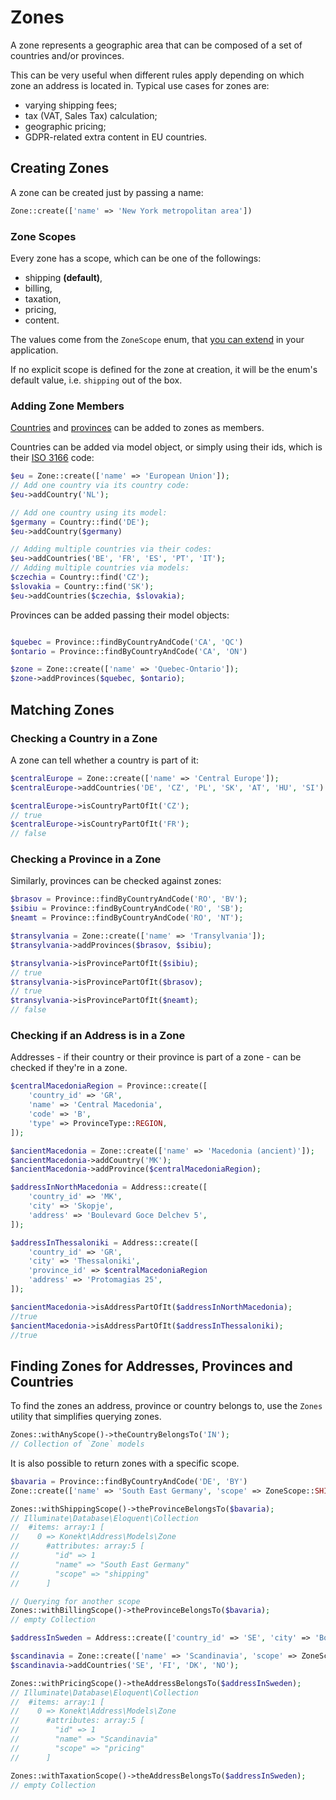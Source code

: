 # Zones

A zone represents a geographic area that can be composed of a set of countries and/or provinces.

This can be very useful when different rules apply depending on which zone an address is located in.
Typical use cases for zones are:

- varying shipping fees;
- tax (VAT, Sales Tax) calculation;
- geographic pricing;
- GDPR-related extra content in EU countries.

## Creating Zones

A zone can be created just by passing a name:

```php
Zone::create(['name' => 'New York metropolitan area'])
```

### Zone Scopes

Every zone has a scope, which can be one of the followings:

- shipping __(default)__,
- billing,
- taxation,
- pricing,
- content.

The values come from the `ZoneScope` enum,
that [you can extend](https://konekt.dev/concord/1.x/enums#extending-enums)
in your application.

If no explicit scope is defined for the zone at creation, it will be the enum's
default value, i.e. `shipping` out of the box.

### Adding Zone Members

[Countries](country.md) and [provinces](province.md) can be added to zones as members.

Countries can be added via model object, or simply using their ids,
which is their [ISO 3166](https://en.wikipedia.org/wiki/ISO_3166-1_alpha-2) code:

```php
$eu = Zone::create(['name' => 'European Union']);
// Add one country via its country code:
$eu->addCountry('NL');

// Add one country using its model:
$germany = Country::find('DE');
$eu->addCountry($germany)

// Adding multiple countries via their codes:
$eu->addCountries('BE', 'FR', 'ES', 'PT', 'IT');
// Adding multiple countries via models:
$czechia = Country::find('CZ');
$slovakia = Country::find('SK');
$eu->addCountries($czechia, $slovakia);
```

Provinces can be added passing their model objects:

```php

$quebec = Province::findByCountryAndCode('CA', 'QC')
$ontario = Province::findByCountryAndCode('CA', 'ON')

$zone = Zone::create(['name' => 'Quebec-Ontario']);
$zone->addProvinces($quebec, $ontario);
```

## Matching Zones

### Checking a Country in a Zone

A zone can tell whether a country is part of it:

```php
$centralEurope = Zone::create(['name' => 'Central Europe']);
$centralEurope->addCountries('DE', 'CZ', 'PL', 'SK', 'AT', 'HU', 'SI')

$centralEurope->isCountryPartOfIt('CZ');
// true
$centralEurope->isCountryPartOfIt('FR');
// false
```

### Checking a Province in a Zone

Similarly, provinces can be checked against zones:

```php
$brasov = Province::findByCountryAndCode('RO', 'BV');
$sibiu = Province::findByCountryAndCode('RO', 'SB');
$neamt = Province::findByCountryAndCode('RO', 'NT');

$transylvania = Zone::create(['name' => 'Transylvania']);
$transylvania->addProvinces($brasov, $sibiu);

$transylvania->isProvincePartOfIt($sibiu);
// true
$transylvania->isProvincePartOfIt($brasov);
// true
$transylvania->isProvincePartOfIt($neamt);
// false
```

### Checking if an Address is in a Zone

Addresses - if their country or their province is part of a zone - can be checked if they're in a zone.

```php
$centralMacedoniaRegion = Province::create([
    'country_id' => 'GR',
    'name' => 'Central Macedonia',
    'code' => 'B',
    'type' => ProvinceType::REGION,
]);

$ancientMacedonia = Zone::create(['name' => 'Macedonia (ancient)']);
$ancientMacedonia->addCountry('MK');
$ancientMacedonia->addProvince($centralMacedoniaRegion);

$addressInNorthMacedonia = Address::create([
    'country_id' => 'MK',
    'city' => 'Skopje',
    'address' => 'Boulevard Goce Delchev 5',
]);

$addressInThessaloniki = Address::create([
    'country_id' => 'GR',
    'city' => 'Thessaloniki',
    'province_id' => $centralMacedoniaRegion
    'address' => 'Protomagias 25',
]);

$ancientMacedonia->isAddressPartOfIt($addressInNorthMacedonia);
//true
$ancientMacedonia->isAddressPartOfIt($addressInThessaloniki);
//true
```

## Finding Zones for Addresses, Provinces and Countries

To find the zones an address, province or country belongs to, use the `Zones`
utility that simplifies querying zones.

```php
Zones::withAnyScope()->theCountryBelongsTo('IN');
// Collection of `Zone` models
```

It is also possible to return zones with a specific scope.

```php
$bavaria = Province::findByCountryAndCode('DE', 'BY')
Zone::create(['name' => 'South East Germany', 'scope' => ZoneScope::SHIPPING])->addProvince($bavaria);

Zones::withShippingScope()->theProvinceBelongsTo($bavaria);
// Illuminate\Database\Eloquent\Collection
//  #items: array:1 [
//    0 => Konekt\Address\Models\Zone
//      #attributes: array:5 [
//        "id" => 1
//        "name" => "South East Germany"
//        "scope" => "shipping"
//      ]

// Querying for another scope
Zones::withBillingScope()->theProvinceBelongsTo($bavaria);
// empty Collection
```



```php
$addressInSweden = Address::create(['country_id' => 'SE', 'city' => 'Borås', 'name' => 'Antoinette Suromy', 'address' => 'Gustav Adolfsgatan 500', 'postalcode' => '500 00']);

$scandinavia = Zone::create(['name' => 'Scandinavia', 'scope' => ZoneScope::PRICING]);
$scandinavia->addCountries('SE', 'FI', 'DK', 'NO');

Zones::withPricingScope()->theAddressBelongsTo($addressInSweden);
// Illuminate\Database\Eloquent\Collection
//  #items: array:1 [
//    0 => Konekt\Address\Models\Zone
//      #attributes: array:5 [
//        "id" => 1
//        "name" => "Scandinavia"
//        "scope" => "pricing"
//      ]

Zones::withTaxationScope()->theAddressBelongsTo($addressInSweden);
// empty Collection
```
